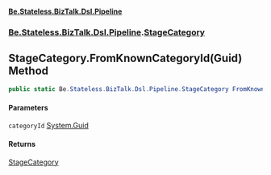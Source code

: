 #### [Be.Stateless.BizTalk.Dsl.Pipeline](README.md 'README')
### [Be.Stateless.BizTalk.Dsl.Pipeline](Be.Stateless.BizTalk.Dsl.Pipeline.md 'Be.Stateless.BizTalk.Dsl.Pipeline').[StageCategory](StageCategory.md 'Be.Stateless.BizTalk.Dsl.Pipeline.StageCategory')

## StageCategory.FromKnownCategoryId(Guid) Method

```csharp
public static Be.Stateless.BizTalk.Dsl.Pipeline.StageCategory FromKnownCategoryId(System.Guid categoryId);
```
#### Parameters

<a name='Be.Stateless.BizTalk.Dsl.Pipeline.StageCategory.FromKnownCategoryId(System.Guid).categoryId'></a>

`categoryId` [System.Guid](https://docs.microsoft.com/en-us/dotnet/api/System.Guid 'System.Guid')

#### Returns
[StageCategory](StageCategory.md 'Be.Stateless.BizTalk.Dsl.Pipeline.StageCategory')